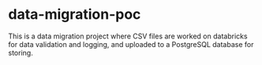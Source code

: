 # data-migration-poc
This is a data migration project where CSV files are worked on databricks for data validation and logging, and uploaded to a PostgreSQL database for storing.
